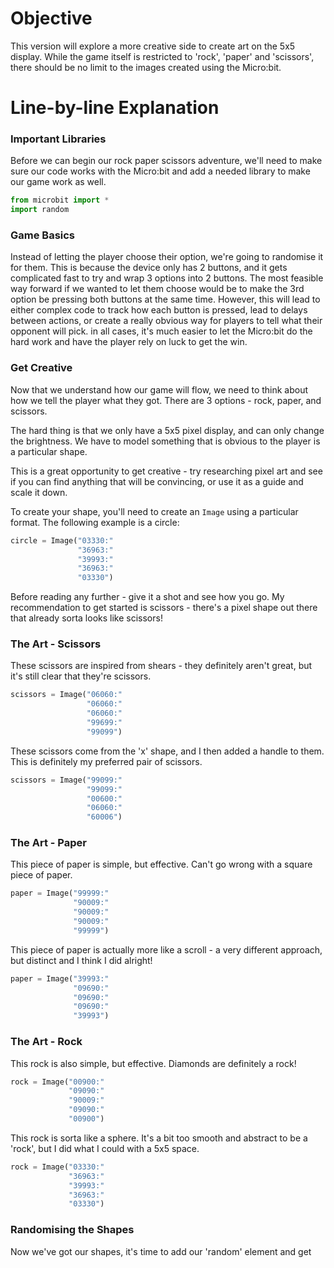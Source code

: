 # Objective
This version will explore a more creative side to create art on the 5x5 display.
While the game itself is restricted to 'rock', 'paper' and 'scissors', there should be no limit to the images created using the Micro:bit.

# Line-by-line Explanation

### Important Libraries
Before we can begin our rock paper scissors adventure, we'll need to make sure our code works with the Micro:bit and add a needed library to make our game work as well.
```python
from microbit import *
import random
```

### Game Basics

Instead of letting the player choose their option, we're going to randomise it for them. This is because the device only has 2 buttons, and it gets complicated fast to try and wrap 3 options into 2 buttons.
The most feasible way forward if we wanted to let them choose would be to make the 3rd option be pressing both buttons at the same time.
However, this will lead to either complex code to track how each button is pressed, lead to delays between actions, or create a really obvious way for players to tell what their opponent will pick.
in all cases, it's much easier to let the Micro:bit do the hard work and have the player rely on luck to get the win.

### Get Creative

Now that we understand how our game will flow, we need to think about how we tell the player what they got. There are 3 options - rock, paper, and scissors.

The hard thing is that we only have a 5x5 pixel display, and can only change the brightness. We have to model something that is obvious to the player is a particular shape.

This is a great opportunity to get creative - try researching pixel art and see if you can find anything that will be convincing, or use it as a guide and scale it down.

To create your shape, you'll need to create an `Image` using a particular format.  The following example is a circle:

```python
circle = Image("03330:"
               "36963:"
               "39993:"
               "36963:"
               "03330")
```

Before reading any further - give it a shot and see how you go. My recommendation to get started is scissors - there's a pixel shape out there that already sorta looks like scissors!



### The Art - Scissors

These scissors are inspired from shears - they definitely aren't great, but it's still clear that they're scissors.

```python
scissors = Image("06060:"
                 "06060:"
                 "06060:"
                 "99699:"
                 "99099")
```

These scissors come from the 'x' shape, and I then added a handle to them. This is definitely my preferred pair of scissors.


```python
scissors = Image("99099:"
                 "99099:"
                 "00600:"
                 "06060:"
                 "60006")
```

### The Art - Paper

This piece of paper is simple, but effective. Can't go wrong with a square piece of paper.

```python
paper = Image("99999:"
              "90009:"
              "90009:"
              "90009:"
              "99999")
```

This piece of paper is actually more like a scroll - a very different approach, but distinct and I think I did alright!

```python
paper = Image("39993:"
              "09690:"
              "09690:"
              "09690:"
              "39993")
```

### The Art - Rock

This rock is also simple, but effective. Diamonds are definitely a rock!

```python
rock = Image("00900:"
             "09090:"
             "90009:"
             "09090:"
             "00900")
```

This rock is sorta like a sphere. It's a bit too smooth and abstract to be a 'rock', but I did what I could with a 5x5 space.

```python
rock = Image("03330:"
             "36963:"
             "39993:"
             "36963:"
             "03330")
```

### Randomising the Shapes

Now we've got our shapes, it's time to add our 'random' element and get